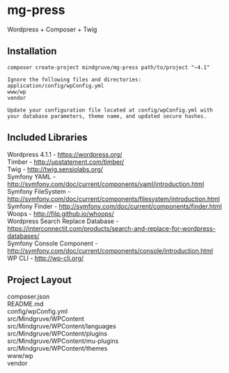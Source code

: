 # mg-press
Wordpress + Composer + Twig


## Installation
  
    composer create-project mindgruve/mg-press path/to/project "~4.1"
    
    Ignore the following files and directories:
    application/config/wpConfig.yml
    www/wp
    vendor
    
    Update your configuration file located at config/wpConfig.yml with your database parameters, theme name, and updated secure hashes.


## Included Libraries
Wordpress 4.1.1 - https://wordpress.org/   
Timber - http://upstatement.com/timber/   
Twig - http://twig.sensiolabs.org/   
Symfony YAML - http://symfony.com/doc/current/components/yaml/introduction.html   
Symfony FileSystem - http://symfony.com/doc/current/components/filesystem/introduction.html   
Symfony Finder - http://symfony.com/doc/current/components/finder.html   
Woops - http://filp.github.io/whoops/   
Wordpress Search Replace Database - https://interconnectit.com/products/search-and-replace-for-wordpress-databases/   
Symfony Console Component - http://symfony.com/doc/current/components/console/introduction.html     
WP CLI - http://wp-cli.org/   

## Project Layout   
composer.json   
README.md   
config/wpConfig.yml   
src/Mindgruve/WPContent   
src/Mindgruve/WPContent/languages   
src/Mindgruve/WPContent/plugins   
src/Mindgruve/WPContent/mu-plugins   
src/Mindgruve/WPContent/themes   
www/wp  
vendor 

